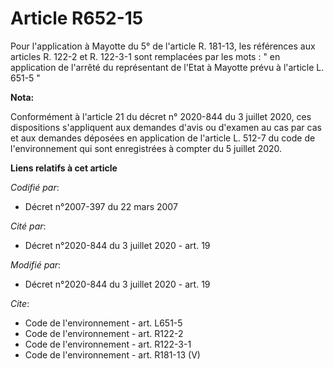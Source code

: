 # Article R652-15

Pour l'application à Mayotte du 5° de l'article R. 181-13, les références aux articles R. 122-2 et R. 122-3-1 sont remplacées
par les mots : " en application de l'arrêté du représentant de l'Etat à Mayotte prévu à l'article L. 651-5 "

**Nota:**

Conformément à l'article 21 du décret n° 2020-844 du 3 juillet 2020, ces dispositions s'appliquent aux demandes d'avis ou
d'examen au cas par cas et aux demandes déposées en application de l'article L. 512-7 du code de l'environnement qui sont
enregistrées à compter du 5 juillet 2020.

**Liens relatifs à cet article**

_Codifié par_:

  - Décret n°2007-397 du 22 mars 2007

_Cité par_:

  - Décret n°2020-844 du 3 juillet 2020 - art. 19

_Modifié par_:

  - Décret n°2020-844 du 3 juillet 2020 - art. 19

_Cite_:

  - Code de l'environnement - art. L651-5
  - Code de l'environnement - art. R122-2
  - Code de l'environnement - art. R122-3-1
  - Code de l'environnement - art. R181-13 (V)
